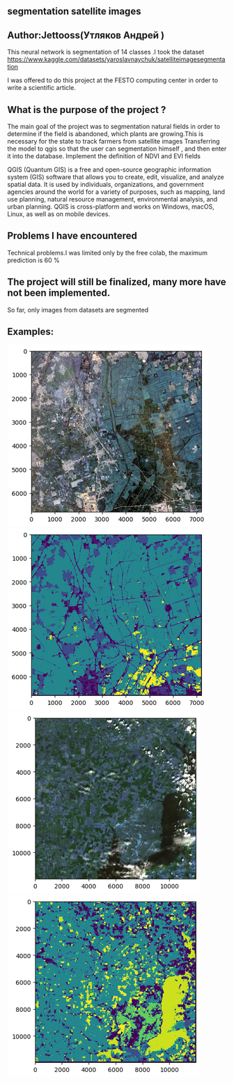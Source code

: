 ## segmentation satellite images

## Author:Jettooss(Утляков Андрей )



This neural network is segmentation of 14 classes .I took the dataset https://www.kaggle.com/datasets/yaroslavnaychuk/satelliteimagesegmentation
 
I was offered to do this project at the FESTO computing center in order to write a scientific article.

## What is the purpose of the project ?
The main goal of the project was to segmentation natural fields in order to determine if the field is abandoned, which plants are growing.This is necessary for the state to track farmers from satellite images
Transferring the model to qgis so that the user can segmentation himself , and then enter it into the database.
Implement the definition of NDVI and EVI fields

QGIS (Quantum GIS) is a free and open-source geographic information system (GIS) software that allows you to create, edit, visualize, and analyze spatial data. It is used by individuals, organizations, and government agencies around the world for a variety of purposes, such as mapping, land use planning, natural resource management, environmental analysis, and urban planning. QGIS is cross-platform and works on Windows, macOS, Linux, as well as on mobile devices.


## Problems I have encountered
Technical problems.I was limited only by the free colab, the maximum prediction is 60 %
## The project will still be finalized, many more have not been implemented.
 So far, only images from datasets are segmented
## Examples: 
  <img src="https://github.com/jettooss/segmentation/blob/main/examples/picture1.png" >
  <img src="https://github.com/jettooss/segmentation/blob/main/examples/picture.png" >
  <img src="https://github.com/jettooss/segmentation/blob/main/examples/picture4.png" >
   <img src="https://github.com/jettooss/segmentation/blob/main/examples/picture3.png" >
